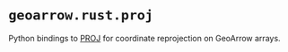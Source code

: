 # `geoarrow.rust.proj`

Python bindings to [PROJ](https://proj.org/en/9.3/) for coordinate reprojection on GeoArrow arrays.

